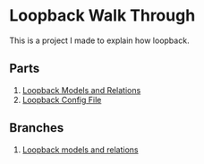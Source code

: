 # Loopback Walk Through
This is a project I made to explain how loopback. 

## Parts
1. [Loopback Models and Relations](https://medium.com/@joshuawootonn/loopback-models-and-relations-e72c1eca4b68)
1. [Loopback Config File](https://medium.com/@joshuawootonn/loopback-config-files-f6cce3d246b8)


## Branches 
1. [Loopback models and relations](https://github.com/jose56wonton/loopback-walkthrough/tree/LoopbackModelsAndRelations)